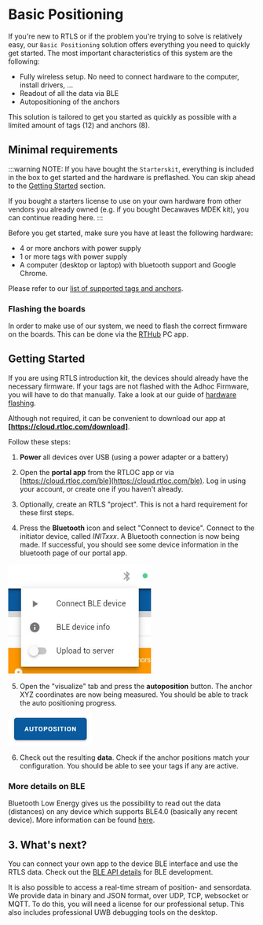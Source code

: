 # Basic Positioning
If you're new to RTLS or if the problem you're trying to solve is relatively easy, our `Basic Positioning` solution offers everything you need to quickly get started.
The most important characteristics of this system are the following:
 - Fully wireless setup. No need to connect hardware to the computer, install drivers, ...
 - Readout of all the data via BLE
 - Autopositioning of the anchors 

This solution is tailored to get you started as quickly as possible with a limited amount of tags (12) and anchors (8).

## Minimal requirements
:::warning NOTE:
  If you have bought the `Starterskit`, everything is included in the box to get started and the hardware is preflashed.
  You can skip ahead to the [Getting Started](/install/basic_positioning_getting_started.html#getting-started) section.

  If you bought a starters license to use on your own hardware from other vendors you already owned (e.g. if you bought Decawaves MDEK kit), you can continue reading here.
:::

Before you get started, make sure you have at least the following hardware:
 - 4 or more anchors with power supply
 - 1 or more tags with power supply
 - A computer (desktop or laptop) with bluetooth support and Google Chrome.

 Please refer to our [list of supported tags and anchors](hardware/hw_boards.html).

### Flashing the boards
In order to make use of our system, we need to flash the correct firmware on the boards.
This can be done via the [RTHub](/hub/firmware.html) PC app.

## Getting Started
If you are using RTLS introduction kit, the devices should already have the necessary firmware. If your tags are not flashed with the Adhoc Firmware, you will have to do that manually. Take a look at our guide of [hardware flashing](/hardware/flashing/hw_flashing.html).

Although not required, it can be convenient to download our app at **[https://cloud.rtloc.com/download]**.

Follow these steps:

1. **Power** all devices over USB (using a power adapter or a battery)

2. Open the **portal app** from the RTLOC app or via [https://cloud.rtloc.com/ble](https://cloud.rtloc.com/ble). Log in using your account, or create one if you haven't already.

3. Optionally, create an RTLS "project". This is not a hard requirement for these first steps.

4. Press the **Bluetooth** icon and select "Connect to device". Connect to the initiator device, called *INITxxx*. A Bluetooth connection is now being made. If successful, you should see some device information in the bluetooth page of our portal app.

![BLE](../web/img/ble.jpg)

5. Open the "visualize" tab and press the **autoposition** button. The anchor XYZ coordinates are now being measured. You should be able to track the auto positioning progress.

![BLE](./img/autopos.png)

6. Check out the resulting **data**. Check if the anchor positions match your configuration. You should be able to see your tags if any are active.

<!-- TODO: screenshot of visualization -->

### More details on BLE
Bluetooth Low Energy gives us the possibility to read out the data (distances) on any device which supports BLE4.0 (basically any recent device).
More information can be found [here](/hardware/hw_interface_ble.html).

## 3. What's next?
You can connect your own app to the device BLE interface and use the RTLS data. Check out the [BLE API details](api/api_ble) for BLE development.

It is also possible to access a real-time stream of position- and sensordata. We provide data in binary and JSON format, over UDP, TCP, websocket or MQTT. To do this, you will need a license for our professional setup. This also includes professional UWB debugging tools on the desktop.
